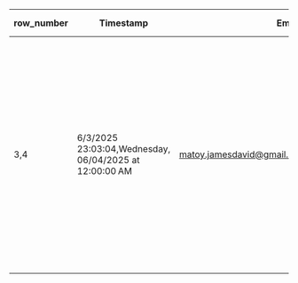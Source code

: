 | row_number | Timestamp | Email Address | Full Name | Upload the documents | File Name | Text File | Recent Date |
| --- | --- | --- | --- | --- | --- | --- | --- |
| 3,4 | 6/3/2025 23:03:04,Wednesday, 06/04/2025 at 12:00:00 AM | matoy.jamesdavid@gmail.com,matoy.jamesdavid@gmail.com | James David Matoy,James David Matoy | https://drive.google.com/open?id=1PC9n379TitaJzG1xxJlkwR11RQN1FVQ9,https://drive.google.com/open?id=1PC9n379TitaJzG1xxJlkwR11RQN1FVQ9 | DOJ-Memo-Circular-No.-036_IACAT-Revised-Guidelines-on-Departure-Formalities-for-International-Bound-Passengers-1.pdf,DOJ-Memo-Circular-No.-036_IACAT-Revised-Guidelines-on-Departure-Formalities-for-International-Bound-Passengers-1.pdf | https://drive.google.com/file/d/1djZtrSJgGL5XWfbYtDOJo-nl2teWHlGC/view ,https://drive.google.com/file/d/1djZtrSJgGL5XWfbYtDOJo-nl2teWHlGC/view  | ,Recent Date |

